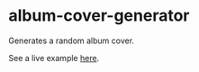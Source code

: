 # album-cover-generator
Generates a random album cover.

See a live example [here](https://shielded-woodland-57432.herokuapp.com/).

